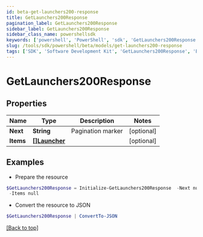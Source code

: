 ```yaml
---
id: beta-get-launchers200-response
title: GetLaunchers200Response
pagination_label: GetLaunchers200Response
sidebar_label: GetLaunchers200Response
sidebar_class_name: powershellsdk
keywords: ['powershell', 'PowerShell', 'sdk', 'GetLaunchers200Response', 'BetaGetLaunchers200Response'] 
slug: /tools/sdk/powershell/beta/models/get-launchers200-response
tags: ['SDK', 'Software Development Kit', 'GetLaunchers200Response', 'BetaGetLaunchers200Response']
---
```



# GetLaunchers200Response

## Properties

Name | Type | Description | Notes
------------ | ------------- | ------------- | -------------
**Next** | **String** | Pagination marker | [optional] 
**Items** | [**[]Launcher**](launcher) |  | [optional] 

## Examples

- Prepare the resource
```powershell
$GetLaunchers200Response = Initialize-GetLaunchers200Response  -Next null `
 -Items null
```

- Convert the resource to JSON
```powershell
$GetLaunchers200Response | ConvertTo-JSON
```


[[Back to top]](#) 

